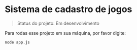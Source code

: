 # Sistema de cadastro de jogos

> Status do projeto: Em desenvolvimento

Para rodas esse projeto em sua máquina, por favor digite:

```
node app.js
```
